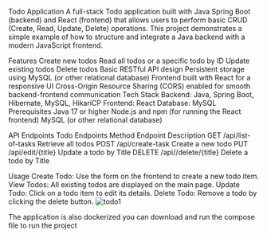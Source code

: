 Todo Application
A full-stack Todo application built with Java Spring Boot (backend) and React (frontend) that allows users to perform basic CRUD (Create, Read, Update, Delete) operations. This project demonstrates a simple example of how to structure and integrate a Java backend with a modern JavaScript frontend.

Features
Create new todos
Read all todos or a specific todo by ID
Update existing todos
Delete todos
Basic RESTful API design
Persistent storage using MySQL (or other relational database)
Frontend built with React for a responsive UI
Cross-Origin Resource Sharing (CORS) enabled for smooth backend-frontend communication
Tech Stack
Backend: Java, Spring Boot, Hibernate, MySQL, HikariCP
Frontend: React
Database: MySQL
Prerequisites
Java 17 or higher
Node.js and npm (for running the React frontend)
MySQL (or other relational database)

API Endpoints
Todo Endpoints
Method	Endpoint	Description
GET	/api/list-of-tasks	Retrieve all todos
POST	/api/create-task	Create a new todo
PUT	/api/edit/{title}	Update a todo by Title
DELETE	/api//delete/{title}	Delete a todo by Title

Usage
Create Todo: Use the form on the frontend to create a new todo item.
View Todos: All existing todos are displayed on the main page.
Update Todo: Click on a todo item to edit its details.
Delete Todo: Remove a todo by clicking the delete button.
![todo1](https://github.com/user-attachments/assets/6691751f-3fcd-4c7e-b957-5d67ec0abfff)



The application is also dockerized you can download and run the compose file to run the project 
